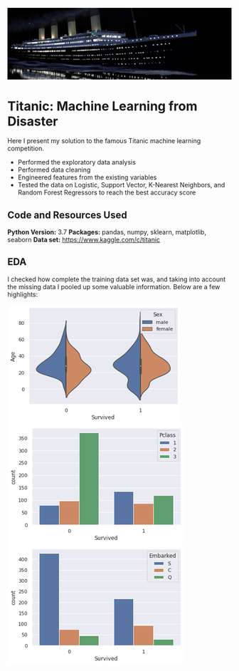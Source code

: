 ![](https://github.com/yeegorski/titanic_logistic/blob/master/titanic.png)
# Titanic: Machine Learning from Disaster
Here I present my solution to the famous Titanic machine learning competition.

* Performed the exploratory data analysis
* Performed data cleaning
* Engineered features from the existing variables
* Tested the data on Logistic, Support Vector, K-Nearest Neighbors, and Random Forest Regressors to reach the best accuracy score

## Code and Resources Used
**Python Version:** 3.7
**Packages:** pandas, numpy, sklearn, matplotlib, seaborn
**Data set:** https://www.kaggle.com/c/titanic

## EDA
I checked how complete the training data set was, and taking into account the missing data I pooled up some valuable information. Below are a few highlights:

![alt text](https://github.com/yeegorski/titanic_logistic/blob/master/age_sex_dist.png "Age Distribution by Sex and Survival")
![alt text](https://github.com/yeegorski/titanic_logistic/blob/master/pclass_countplot.png "Survivals by Passenger Class")
![alt text](https://github.com/yeegorski/titanic_logistic/blob/master/embark_countplot.png "Survivals by Port")



